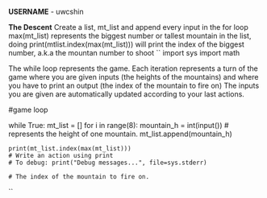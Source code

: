 **USERNAME** - uwcshin



**The Descent**
Create a list, mt_list and append every input in the for loop
max(mt_list) represents the biggest number or tallest mountain in the list, doing print(mtlist.index(max(mt_list))) will print the index of the biggest number, a.k.a the mountan number to shoot
``
import sys
import math

The while loop represents the game.
Each iteration represents a turn of the game
 where you are given inputs (the heights of the mountains)
 and where you have to print an output (the index of the mountain to fire on)
 The inputs you are given are automatically updated according to your last actions.


#game loop

while True:
    mt_list = []
    for i in range(8):
        mountain_h = int(input())  # represents the height of one mountain.
        mt_list.append(mountain_h)
        
    print(mt_list.index(max(mt_list)))
    # Write an action using print
    # To debug: print("Debug messages...", file=sys.stderr)
 
    # The index of the mountain to fire on.
``
    
    
